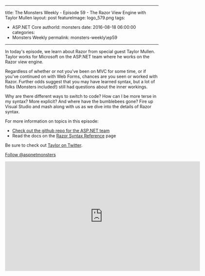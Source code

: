 
---
title: The Monsters Weekly - Episode 59 -  The Razor View Engine with Taylor Mullen
layout: post
featureImage: logo_579.png
tags: 
  - ASP.NET Core
authorId: monsters
date: 2016-08-18 06:00:00
categories:
  - Monsters Weekly
permalink: monsters-weekly\ep59
---

<p>In today's episode, we&nbsp;learn about Razor from&nbsp;special guest Taylor Mullen. Taylor works for Microsoft on the ASP.NET team where he works on the Razor view engine.</p><p>Regardless of whether or not you've been on MVC for some time, or if you've continued on with Web Forms, chances are you seen or worked with Razor. Further odds suggest that you may have learned syntax, but a lot of folks (Monsters included!) still had questions about the inner workings.</p><p>Why are there different ways to switch to code? How can I be more terse in my syntax? More explicit? And where have the bumblebees gone? Fire up Visual Studio and mash along with us as we dive into the details of Razor syntax.</p><p>For more information on topics in this episode:</p><ul><li><a href="https://github.com/AspNet">Check out the github repo for the ASP.NET team</a></li><li>Read the docs on the <a href="https://docs.asp.net/en/latest/mvc/views/razor.html" target="_blank">Razor Syntax Reference</a> page</li></ul><p>Be sure to check out <a href="https://twitter.com/ntaylormullen" target="_blank">Taylor on Twitter</a>.</p><p><a class="twitter-follow-button" href="https://twitter.com/aspnetmonsters">Follow @aspnetmonsters</a></p> 

<!--more-->
<iframe src='https://channel9.msdn.com/Series/aspnetmonsters/ASPNET-Monsters-59-Razor-with-Taylor-Mullen/player' width='640' height='360' allowFullScreen frameBorder='0'></iframe>
